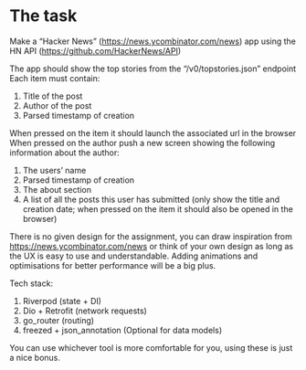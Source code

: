 # The task

Make a “Hacker News” (https://news.ycombinator.com/news) app using the HN API
(https://github.com/HackerNews/API)

The app should show the top stories from the “/v0/topstories.json” endpoint
Each item must contain:

1. Title of the post
2. Author of the post
3. Parsed timestamp of creation

When pressed on the item it should launch the associated url in the browser
When pressed on the author push a new screen showing the following information about the
author:

1. The users’ name
2. Parsed timestamp of creation
3. The about section
4. A list of all the posts this user has submitted (only show the title and creation date; when
pressed on the item it should also be opened in the browser)

There is no given design for the assignment, you can draw inspiration from
https://news.ycombinator.com/news or think of your own design as long as the UX is easy to
use and understandable. Adding animations and optimisations for better performance will be a
big plus.

Tech stack:

1. Riverpod (state + DI)
2. Dio + Retrofit (network requests)
3. go_router (routing)
4. freezed + json_annotation (Optional for data models)

You can use whichever tool is more comfortable for you, using these is just a nice bonus.
